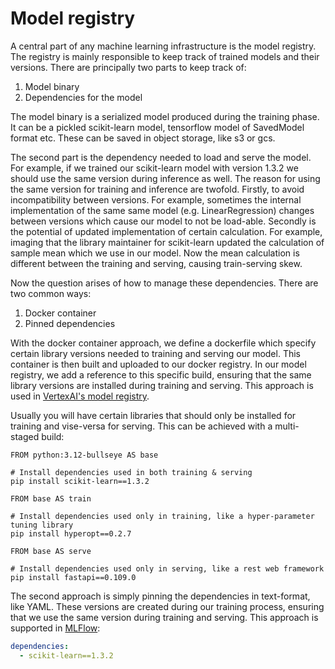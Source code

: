 # Model registry

A central part of any machine learning infrastructure is the model registry. The registry is mainly responsible to keep track of trained models and their versions. There are principally two parts to keep track of:

<ol>
  <li>Model binary</li>
  <li>Dependencies for the model</li>
</ol>

The model binary is a serialized model produced during the training phase. It can be a pickled scikit-learn model, tensorflow model of SavedModel format etc. These can be saved in object storage, like s3 or gcs.

The second part is the dependency needed to load and serve the model. For example, if we trained our scikit-learn model with version 1.3.2 we should use the same version during inference as well. The reason for using the same version for training and inference are twofold. Firstly, to avoid incompatibility between versions. For example, sometimes the internal implementation of the same same model (e.g. LinearRegression) changes between versions which cause our model to not be load-able. Secondly is the potential of updated implementation of certain calculation. For example, imaging that the library maintainer for scikit-learn updated the calculation of sample mean which we use in our model. Now the mean calculation is different between the training and serving, causing train-serving skew.

Now the question arises of how to manage these dependencies. There are two common ways:

<ol>
  <li>Docker container</li>
  <li>Pinned dependencies</li>
</ol>

With the docker container approach, we define a dockerfile which specify certain library versions needed to training and serving our model. This container is then built and uploaded to our docker registry. In our model registry, we add a reference to this specific build, ensuring that the same library versions are installed during training and serving. This approach is used in [VertexAI's model registry](https://cloud.google.com/vertex-ai/docs/training/containers-overview).

Usually you will have certain libraries that should only be installed for training and vise-versa for serving. This can be achieved with a multi-staged build:

```docker
FROM python:3.12-bullseye AS base

# Install dependencies used in both training & serving
pip install scikit-learn==1.3.2

FROM base AS train

# Install dependencies used only in training, like a hyper-parameter tuning library
pip install hyperopt==0.2.7

FROM base AS serve

# Install dependencies used only in serving, like a rest web framework
pip install fastapi==0.109.0
```

The second approach is simply pinning the dependencies in text-format, like YAML. These versions are created during our training process, ensuring that we use the same version during training and serving. This approach is supported in [MLFlow](https://mlflow.org/docs/latest/model-registry.html#concepts):

```yaml
dependencies:
  - scikit-learn==1.3.2
```

